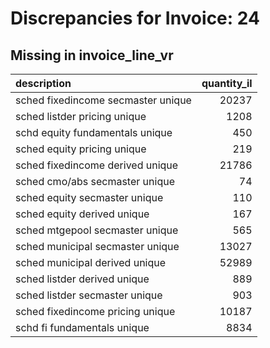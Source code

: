 # Discrepancies for Invoice: 24

## Missing in invoice_line_vr

| description                        |   quantity_il |
|:-----------------------------------|--------------:|
| sched fixedincome secmaster unique |         20237 |
| sched listder pricing unique       |          1208 |
| schd equity fundamentals unique    |           450 |
| sched equity pricing unique        |           219 |
| sched fixedincome derived unique   |         21786 |
| sched cmo/abs secmaster unique     |            74 |
| sched equity secmaster unique      |           110 |
| sched equity derived unique        |           167 |
| sched mtgepool secmaster unique    |           565 |
| sched municipal secmaster unique   |         13027 |
| sched municipal derived unique     |         52989 |
| sched listder derived unique       |           889 |
| sched listder secmaster unique     |           903 |
| sched fixedincome pricing unique   |         10187 |
| schd fi fundamentals unique        |          8834 |
